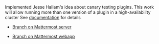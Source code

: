 Implemented Jesse Hallam's idea about canary testing plugins. This work will allow running more than one version of a plugin in a high-availability cluster
See [documentation](https://docs.google.com/document/d/1iKuzMZunY5X_XrsP5p1iagF-j5K9Hqs8R3lM-yOyAMY/) for details

* [Branch on Mattermost server](https://github.com/mattermost/mattermost-server/tree/canary-testing-plugins)

* [Branch on Mattermost webapp](https://github.com/mattermost/mattermost-webapp/tree/canary-testing-plugins)